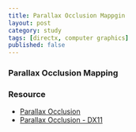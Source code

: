 ```yaml
---
title: Parallax Occlusion Mappgin
layout: post
category: study
tags: [directx, computer graphics]
published: false
---
```


### Parallax Occlusion Mapping


### Resource
* [Parallax Occlusion](https://www.d3dcoder.net/Data/Resources/ParallaxOcclusion.pdf)
* [Parallax Occlusion - DX11](https://www.d3dcoder.net/Data/Resources/ParallaxOcclusion.pdf)